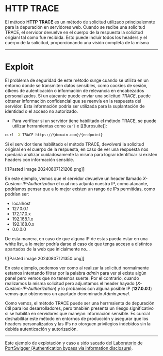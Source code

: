 # HTTP TRACE

El método **HTTP TRACE** es un método de solicitud utilizado principalemnte para la depuración en servidores web. Cuando se recibe una solicitud TRACE, el servidor devuelve en el cuerpo de la respuesta la solicitud origianl tal como fue recibida. Esto puede incluir todos los headers y el cuerpo de la solicitud, proporcionando  una visión completa de la misma

---
# Exploit

El problema de seguridad de este método surge cuando se utiliza en un entorno donde se transmiten datos sensibles, como cookies de sesión, otkens de autenticación o información de relevancia en encabezados personalizados. Si un atacante puede enviar una solicitud *TRACE*, puede obtener información confidencial que se reenvía en la respuesta del servidor. Esta información podría ser utilizada para la suplantación de identidad o el acceso no autorizado.

- Para verificar si un servidor tiene habilitado el método TRACE, se puede utilizar herramientas como `curl` o [[Burpsuite]]:

```bash
curl -X TRACE https://{domain.com}/{endpoint}
```

Si el servidor tiene habilitado el método TRACE, devolverá la solicitud original en el cuerpo de la respuesta, en caso de ver una respuesta nos quedaría análizar cuidadosamente la misma para lograr identificar si existen headers con información sensible.

![[Pasted image 20240807121208.png]]

En este ejemplo, vemos que el servidor devuelve un header llamado *X-Custom-IP-Authorization* el cual nos adjunta nuestra IP, como atacante, podríamos pensar que a lo mejor existen un rango de IPs permitidas, como podrían ser:

- localhost
- 127.0.0.1
- 172.17.0.x
- 192.168.1.x
- 192.168.0.x
- 0.0.0.0

De esta manera, en caso de que alguna IP de estas pueda estar en una white list, a lo mejor podría darse el caso de que tenga acceso a distintos apartados de la web que inicialmente no...

![[Pasted image 20240807121350.png]]

En este ejemplo, podemos ver como al realizar la solicitud normalmente estamos intentando filtrar por la palabra *admin* para ver si existe algún panel pero vemos que no tenemos suerte. Por el contrario, cuando realizamos la misma solicitud pero adjuntamos el header hayado (*X-Custom-IP-Authorization*) y lo probamos con alguna posible IP (**127.0.0.1**) vemos que obtenemos un apartado denominado *Admin panel*.

Como vemos, el método TRACE puede ser una herrmaienta de depuración útil para los desarrolladores, pero tmabién presenta un riesgo significativo si se habilita en servidores que manejan información sensible. Es curcial deshabilitar este método en entornos de producción y asegurar que los headers personalizados y las IPs no otorguen privilegios indebidos sin la debida autenticación y autorización.

---

Este ejemplo de explotación y caso a sido sacado del [Laboratorio de PortSwigger (Authentication bypass via information disclosure)](https://portswigger.net/web-security/information-disclosure/exploiting/lab-infoleak-authentication-bypass).

